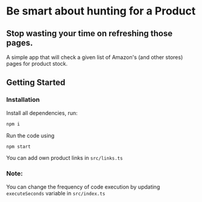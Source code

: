 # Be smart about hunting for a Product

## Stop wasting your time on refreshing those pages.

A simple app that will check a given list of Amazon's (and other stores) pages for product stock.

## Getting Started

### Installation

Install all dependencies, run:

```bash
npm i
```
Run the code using

```bash
npm start
```

You can add own product links in ```src/links.ts```

### Note:
You can change the frequency of code execution by updating ```executeSeconds``` variable in ```src/index.ts```




